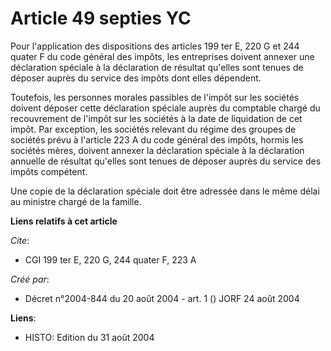 # Article 49 septies YC

Pour l'application des dispositions des articles 199 ter E, 220 G et 244 quater F du code général des impôts, les entreprises
doivent annexer une déclaration spéciale à la déclaration de résultat qu'elles sont tenues de déposer auprès du service des
impôts dont elles dépendent.

Toutefois, les personnes morales passibles de l'impôt sur les sociétés doivent déposer cette déclaration spéciale auprès du
comptable chargé du recouvrement de l'impôt sur les sociétés à la date de liquidation de cet impôt. Par exception, les
sociétés relevant du régime des groupes de sociétés prévu à l'article 223 A du code général des impôts, hormis les sociétés
mères, doivent annexer la déclaration spéciale à la déclaration annuelle de résultat qu'elles sont tenues de déposer auprès
du service des impôts compétent.

Une copie de la déclaration spéciale doit être adressée dans le même délai au ministre chargé de la famille.

**Liens relatifs à cet article**

_Cite_:

  - CGI 199 ter E, 220 G, 244 quater F, 223 A

_Créé par_:

  - Décret n°2004-844 du 20 août 2004 - art. 1 () JORF 24 août 2004

**Liens**:

  - HISTO: Edition du 31 août 2004
